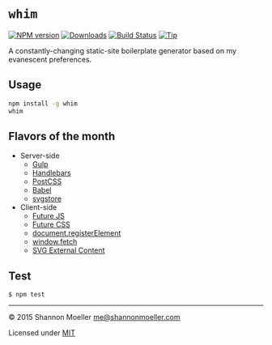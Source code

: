 # `whim`

[![NPM version][npm-img]][npm-url] [![Downloads][downloads-img]][npm-url] [![Build Status][travis-img]][travis-url] [![Tip][amazon-img]][amazon-url]

A constantly-changing static-site boilerplate generator based on my evanescent preferences.

## Usage

```bash
npm install -g whim
whim
```

## Flavors of the month

- Server-side
  - [Gulp](http://gulpjs.com)
  - [Handlebars](http://handlebarsjs.com)
  - [PostCSS](https://github.com/postcss/postcss)
  - [Babel](https://babeljs.io)
  - [svgstore](https://github.com/w0rm/gulp-svgstore)
- Client-side
  - [Future JS](http://babeljs.io/docs/learn-es2015/)
  - [Future CSS](http://cssnext.io/features/)
  - [document.registerElement](https://github.com/WebReflection/document-register-element)
  - [window.fetch](https://github.com/github/fetch)
  - [SVG External Content](https://github.com/jonathantneal/svg4everybody)

## Test

    $ npm test

----

© 2015 Shannon Moeller <me@shannonmoeller.com>

Licensed under [MIT](http://shannonmoeller.com/mit.txt)

[amazon-img]:    https://img.shields.io/badge/amazon-tip_jar-yellow.svg?style=flat-square
[amazon-url]:    https://www.amazon.com/gp/registry/wishlist/1VQM9ID04YPC5?sort=universal-price
[downloads-img]: http://img.shields.io/npm/dm/whim.svg?style=flat-square
[npm-img]:       http://img.shields.io/npm/v/whim.svg?style=flat-square
[npm-url]:       https://npmjs.org/package/whim
[travis-img]:    http://img.shields.io/travis/shannonmoeller/whim.svg?style=flat-square
[travis-url]:    https://travis-ci.org/shannonmoeller/whim
